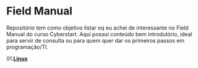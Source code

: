 # Field Manual
Repositório tem como objetivo listar oq eu achei de interessante no Field Manual do curso Cyberstart.
Aqui possui conteúdo bem introdutório, ideal para servir de consulta ou para quem quer dar os primeiros passos em programação/TI.


01.**[Linux](/Linux.md)**

